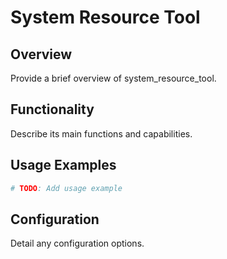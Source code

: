 # System Resource Tool

## Overview

Provide a brief overview of system_resource_tool.

## Functionality

Describe its main functions and capabilities.

## Usage Examples

```python
# TODO: Add usage example
```

## Configuration

Detail any configuration options.
